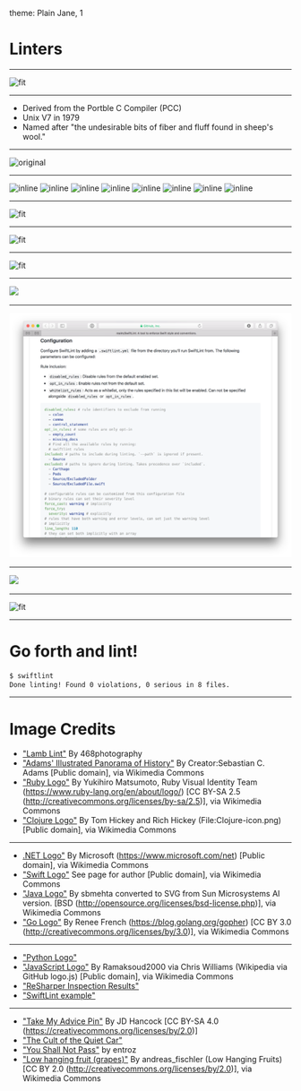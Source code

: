 theme: Plain Jane, 1

# Linters

---

![fit](https://upload.wikimedia.org/wikipedia/commons/3/3a/1878_Adams_Monumental_Illustrated_Panorama_of_History_-_Geographicus_-_WorldHistory-adams-1871.jpg)

---

* Derived from the Portble C Compiler (PCC)
* Unix V7 in 1979
* Named after "the undesirable bits of fiber and fluff found in sheep's wool."

---

![original](https://468photography.files.wordpress.com/2012/04/img_3959-lrmw.jpg)

---

![inline](https://upload.wikimedia.org/wikipedia/commons/thumb/7/73/Ruby_logo.svg/240px-Ruby_logo.svg.png) ![inline](https://upload.wikimedia.org/wikipedia/commons/thumb/5/5d/Clojure_logo.svg/240px-Clojure_logo.svg.png) ![inline](https://upload.wikimedia.org/wikipedia/commons/thumb/9/9d/Swift_logo.svg/267px-Swift_logo.svg.png)
![inline](https://upload.wikimedia.org/wikipedia/commons/thumb/5/5d/Duke_%28Java_mascot%29_waving.svg/133px-Duke_%28Java_mascot%29_waving.svg.png) ![inline](https://www.python.org/static/community_logos/python-logo-master-v3-TM.png) ![inline](https://upload.wikimedia.org/wikipedia/commons/f/f2/Gopher-ru.png)
![inline](https://upload.wikimedia.org/wikipedia/commons/0/0e/Microsoft_.NET_logo.png) ![inline](https://upload.wikimedia.org/wikipedia/commons/thumb/6/6a/JavaScript-logo.png/240px-JavaScript-logo.png)

---

![fit](https://www.jetbrains.com/resharper/features/screenshots/100/find_code_issues.png)

---

![fit](https://raw.githubusercontent.com/realm/SwiftLint/master/assets/screenshot.png)

---

![fit](https://farm4.staticflickr.com/3588/3553699652_0a8cac94f2_b_d.jpg)

---

![](http://www.chicagomag.com/images/2016/0916/C201609-Metra-Quiet-Car-illustration-2.jpg)

---

![fit](swiftlint-configuration.png)

---

![](http://orig09.deviantart.net/9f37/f/2012/274/9/1/you_shall_not_pass_by_entroz-d5gjs4j.png)

---

![fit](https://upload.wikimedia.org/wikipedia/commons/f/f8/Low_hanging_fruit_%28grapes%29.jpg)

---

# Go forth and lint!

```
$ swiftlint
Done linting! Found 0 violations, 0 serious in 8 files.
```

---

# Image Credits

* ["Lamb Lint"](https://explore.468photography.com/2012/04/17/lamb-lint/) By 468photography
* ["Adams' Illustrated Panorama of History"](https://commons.wikimedia.org/wiki/File%3A1878_Adams_Monumental_Illustrated_Panorama_of_History_-_Geographicus_-_WorldHistory-adams-1871.jpg) By Creator:Sebastian C. Adams [Public domain], via Wikimedia Commons
* ["Ruby Logo"](https://commons.wikimedia.org/wiki/File%3ARuby_logo.svg) By Yukihiro Matsumoto, Ruby Visual Identity Team (https://www.ruby-lang.org/en/about/logo/) [CC BY-SA 2.5 (http://creativecommons.org/licenses/by-sa/2.5)], via Wikimedia Commons
* ["Clojure Logo"](https://commons.wikimedia.org/wiki/File%3AClojure_logo.svg) By Tom Hickey and Rich Hickey (File:Clojure-icon.png) [Public domain], via Wikimedia Commons

---
* [.NET Logo"](https://commons.wikimedia.org/wiki/File%3AMicrosoft_.NET_logo.png) By Microsoft (https://www.microsoft.com/net) [Public domain], via Wikimedia Commons
* ["Swift Logo"](https://commons.wikimedia.org/wiki/File%3ASwift_logo.svg) See page for author [Public domain], via Wikimedia Commons
* ["Java Logo"](https://commons.wikimedia.org/wiki/File%3ADuke_(Java_mascot)_waving.svg) By sbmehta converted to SVG from Sun Microsystems AI version. [BSD (http://opensource.org/licenses/bsd-license.php)], via Wikimedia Commons
* ["Go Logo"](https://commons.wikimedia.org/wiki/File%3AGopher-ru.png) By Renee French (https://blog.golang.org/gopher) [CC BY 3.0 (http://creativecommons.org/licenses/by/3.0)], via Wikimedia Commons

---

* ["Python Logo"](https://www.python.org/community/logos/)
* ["JavaScript Logo"](https://commons.wikimedia.org/wiki/File%3AJavaScript-logo.png) By Ramaksoud2000 via Chris Williams (Wikipedia via GitHub logo.js) [Public domain], via Wikimedia Commons
* ["ReSharper Inspection Results"](https://www.jetbrains.com/resharper/features/code_analysis.html)
* ["SwiftLint example"](https://github.com/realm/SwiftLint)

---

* ["Take My Advice Pin"](https://www.flickr.com/photos/jdhancock/3553699652/in/photostream/) By JD Hancock [CC BY-SA 4.0 (https://creativecommons.org/licenses/by/2.0)]
* ["The Cult of the Quiet Car"](http://www.chicagomag.com/Chicago-Magazine/September-2016/Metra-Quiet-Car/)
* ["You Shall Not Pass"](http://www.deviantart.com/art/You-Shall-Not-Pass-330127651) by entroz
* ["Low hanging fruit (grapes)"](https://commons.wikimedia.org/wiki/File%3ALow_hanging_fruit_(grapes).jpg) By andreas_fischler (Low Hanging Fruits) [CC BY 2.0 (http://creativecommons.org/licenses/by/2.0)], via Wikimedia Commons
